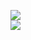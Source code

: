 [![](https://img.shields.io/badge/Made%20With-Github%20Spray-lightgrey.svg?style=for-the-badge&logo=github)](https://github.com/Annihil/github-spray#4336)  
[![](https://i.imgur.com/2DrTn0Z.gif)](https://github.com/Annihil/github-spray)